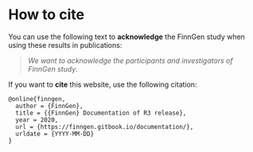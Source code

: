# How to cite

You can use the following text to **acknowledge** the FinnGen study when using these results in publications:

> _We want to acknowledge the participants and investigators of FinnGen study_.

If you want to **cite** this website, use the following citation:

```text
@online{finngen,
  author = {FinnGen},
  title = {{FinnGen} Documentation of R3 release},
  year = 2020,
  url = {https://finngen.gitbook.io/documentation/},
  urldate = {YYYY-MM-DD}
}
```

